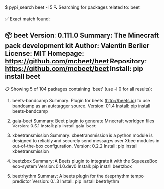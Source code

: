 $ pypi_search beet -l 5
🔍 Searching for packages related to: beet

✅ Exact match found:

📦 beet
   Version: 0.111.0
   Summary: The Minecraft pack development kit
   Author: Valentin Berlier
   License: MIT
   Homepage: https://github.com/mcbeet/beet
   Repository: https://github.com/mcbeet/beet
   Install: pip install beet
------------------------------------------------------------

📋 Showing 5 of 104 packages containing 'beet' (use -l 0 for all results):

1. beets-bandcamp
   Summary: Plugin for beets (http://beets.io) to use bandcamp as an autotagger source.
   Version: 0.1.4
   Install: pip install beets-bandcamp

2. gaia-beet
   Summary: Beet plugin to generate Minecraft worldgen files
   Version: 0.5.1
   Install: pip install gaia-beet

3. xbeetransmission
   Summary: xbeetransmission is a python module is designed to reliably and securely send messages over Xbee modules in out-of-the-box configuration.
   Version: 0.2.2
   Install: pip install xbeetransmission

4. beetzbox
   Summary: A Beets plugin to integrate it with the SqueezeBox eco-system
   Version: 0.1.0.dev0
   Install: pip install beetzbox

5. beetrhythm
   Summary: A beets plugin for the deeprhythm tempo predictor
   Version: 0.1.3
   Install: pip install beetrhythm
